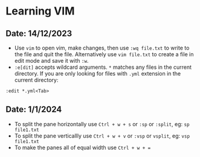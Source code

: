 # Learning VIM

## Date: 14/12/2023
- Use `vim` to open vim, make changes, then use `:wq file.txt` to write to the file and quit the file. Alternatively use `vim file.txt` to create a file in edit mode and save it with `:w`.
- `:e[dit]` accepts wildcard arguments. `*` matches any files in the current directory. If you are only looking for files with `.yml` extension in the current directory:
```
:edit *.yml<Tab>
```

## Date: 1/1/2024
- To split the pane horizontally use `Ctrl + w + s` or `:sp` or `:split`, eg: `sp file1.txt`
- To split the pane verticallly use `Ctrl + w + v` or `:vsp` or `vsplit`, eg: `vsp file1.txt`
- To make the panes all of equal width use `Ctrl + w + =`
